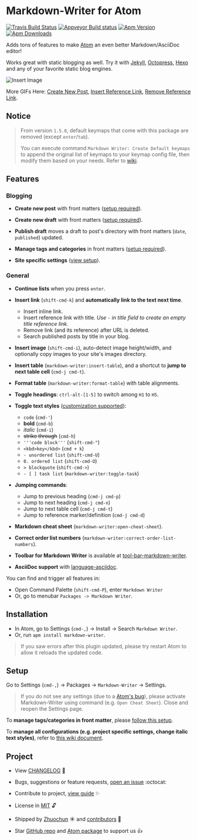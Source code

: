 # Markdown-Writer for Atom

[![Travis Build Status](https://travis-ci.org/zhuochun/md-writer.svg)](https://travis-ci.org/zhuochun/md-writer)
[![Appveyor Build status](https://ci.appveyor.com/api/projects/status/fv1unuiac1umt44f?svg=true)](https://ci.appveyor.com/project/zhuochun/md-writer)
[![Apm Version](https://img.shields.io/apm/v/markdown-writer.svg)](https://atom.io/packages/markdown-writer)
[![Apm Downloads](https://img.shields.io/apm/dm/markdown-writer.svg)](https://atom.io/packages/markdown-writer)

Adds tons of features to make [Atom](https://atom.io/) an even better Markdown/AsciiDoc editor!

Works great with static blogging as well. Try it with [Jekyll](http://jekyllrb.com/), [Octopress](http://octopress.org/), [Hexo](http://hexo.io/) and any of your favorite static blog engines.

![Insert Image](http://i.imgur.com/s9ekMns.gif)

More GIFs Here: [Create New Post](http://i.imgur.com/BwntxhB.gif), [Insert Reference Link](http://i.imgur.com/L67TqyF.gif), [Remove Reference Link](http://i.imgur.com/TglzeJV.gif).

## Notice

> From version `1.5.0`, default keymaps that come with this package are removed (except `enter`/`tab`).
>
> You can execute command `Markdown Writer: Create Default keymaps` to append the original list of keymaps to your keymap config file, then modify them based on your needs. Refer to [wiki][31ebd53f].

  [31ebd53f]: https://github.com/zhuochun/md-writer/wiki/Settings-for-Keymaps "Settings for Keymaps"

## Features

### Blogging

- **Create new post** with front matters ([setup required][ca8870d7]).
- **Create new draft** with front matters ([setup required][ca8870d7]).
- **Publish draft** moves a draft to post's directory with front matters (`date`, `published`) updated.
- **Manage tags and categories** in front matters ([setup required][9be76601]).
- **Site specific settings** ([view setup][1561ed4c]).

  [ca8870d7]: https://github.com/zhuochun/md-writer/wiki/Quick-Start "Markdown-Writer Setup Guide"
  [9be76601]: https://github.com/zhuochun/md-writer/wiki/Settings-for-Front-Matters "Setup Tags/Categories/Posts"
  [1561ed4c]: https://github.com/zhuochun/md-writer/wiki/Settings#project-specific-settings "Project Specific Settings"

### General

- **Continue lists** when you press `enter`.
- **Insert link** (`shift-cmd-k`) and **automatically link to the text next time**.
  - Insert inline link.
  - Insert reference link with title. _Use `-` in title field to create an empty title reference link._
  - Remove link (and its reference) after URL is deleted.
  - Search published posts by title in your blog.
- **Insert image** (`shift-cmd-i`), auto-detect image height/width, and optionally copy images to your site's images directory.
- **Insert table** (`markdown-writer:insert-table`), and a shortcut to **jump to next table cell** (`cmd-j cmd-t`).
- **Format table** (`markdown-writer:format-table`) with table alignments.
- **Toggle headings**: `ctrl-alt-[1-5]` to switch among `H1` to `H5`.
- **Toggle text styles** ([customization supported][7ddaeaf4]):
  - `code` (`cmd-'`)
  - **bold** (`cmd-b`)
  - _italic_ (`cmd-i`)
  - ~~strike through~~ (`cmd-h`)
  - `'''code block'''` (`shift-cmd-"`)
  - `<kbd>key</kbd>` (`cmd + k`)
  - `- unordered list` (`shift-cmd-U`)
  - `0. ordered list` (`shift-cmd-O`)
  - `> blockquote` (`shift-cmd->`)
  - `- [ ] task list` (`markdown-writer:toggle-task`)
- **Jumping commands**:
  - Jump to previous heading (`cmd-j cmd-p`)
  - Jump to next heading (`cmd-j cmd-n`)
  - Jump to next table cell (`cmd-j cmd-t`)
  - Jump to reference marker/definition (`cmd-j cmd-d`)
- **Markdown cheat sheet** (`markdown-writer:open-cheat-sheet`).
- **Correct order list numbers** (`markdown-writer:correct-order-list-numbers`).
- **Toolbar for Markdown Writer** is available at [tool-bar-markdown-writer][82a2aced].
- **AsciiDoc support** with [language-asciidoc][2f0cb1f9].

  [82a2aced]: https://atom.io/packages/tool-bar-markdown-writer "Toobar for Markdown Writer"
  [2f0cb1f9]: https://atom.io/packages/language-asciidoc "AsciiDoc Language Package for Atom"

You can find and trigger all features in:

- Open Command Palette (`shift-cmd-P`), enter `Markdown Writer`
- Or, go to menubar `Packages -> Markdown Writer`.

## Installation

- In Atom, go to Settings (`cmd-,`) -> Install -> Search `Markdown Writer`.
- Or, run `apm install markdown-writer`.

> If you saw errors after this plugin updated, please try restart Atom to allow it reloads the updated code.

## Setup

Go to Settings (`cmd-,`) -> Packages -> `Markdown-Writer` -> Settings.

> If you do not see any settings (due to a [Atom's bug][3ecd2daa]), please activate Markdown-Writer using command (e.g. `Open Cheat Sheet`). Close and reopen the Settings page.

To **manage tags/categories in front matter**, please [follow this setup][35eb9cc2].

To **manage all configurations (e.g. project specific settings, change italic text styles)**, refer to [this wiki document][7ddaeaf4].

  [3ecd2daa]: https://github.com/atom/settings-view/issues/356 "Viewing a package's settings should activate it"
  [35eb9cc2]: https://github.com/zhuochun/md-writer/wiki/Settings-for-Front-Matters "Settings for Front Matters"
  [7ddaeaf4]: https://github.com/zhuochun/md-writer/wiki/Settings "Settings"

## Project

- View [CHANGELOG][e45121fa] :notebook_with_decorative_cover:
- Bugs, suggestions or feature requests, [open an issue][e6ad7ed1] :octocat:
- Contribute to project, [view guide][ed53c4bd] :sparkles:
- License in [MIT][6a9a3773] :unlock:
- Shipped by [Zhuochun][41ae693b] :sunny: and [contributors][f303810e] :clap:
- Star [GitHub repo][e8960946] and [Atom package][91a1b9c2] to support us :+1:

  [e45121fa]: https://github.com/zhuochun/md-writer/blob/master/CHANGELOG.md
  [e6ad7ed1]: https://github.com/zhuochun/md-writer/issues
  [6a9a3773]: https://github.com/zhuochun/md-writer/blob/master/LICENSE.md
  [41ae693b]: https://github.com/zhuochun
  [ed53c4bd]: https://github.com/zhuochun/md-writer/wiki/Contribute
  [f303810e]: https://github.com/zhuochun/md-writer/graphs/contributors
  [e8960946]: https://github.com/zhuochun/md-writer
  [91a1b9c2]: https://atom.io/packages/markdown-writer
